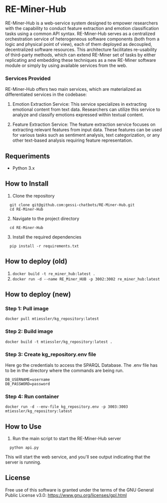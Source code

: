# RE-Miner-Hub

RE-Miner-Hub is a web-service system designed to empower researchers with the capability to conduct feature extraction and emotion classification tasks using a common API syntax. RE-Miner-Hub serves as a centralized orchestration service of heterogeneous software components (both from a logic and physical point of view), each of them deployed as decoupled, decentralized software resources. This architecture facilitates re-usability of third-party methods, which can extend RE-Miner set of tasks by either replicating and embedding these techniques as a new RE-Miner software module or simply by using available services from the web.

### Services Provided
RE-Miner-Hub offers two main services, which are materialized as differentiated services in the codebase:

1. Emotion Extraction Service: This service specializes in extracting emotional content from text data. Researchers can utilize this service to analyze and classify emotions expressed within textual content.

2. Feature Extraction Service: The feature extraction service focuses on extracting relevant features from input data. These features can be used for various tasks such as sentiment analysis, text categorization, or any other text-based analysis requiring feature representation.

## Requeriments

  - Python 3.x

## How to Install

1.  Clone the repository
```console
  git clone git@github.com:gessi-chatbots/RE-Miner-Hub.git
  cd RE-Miner-Hub
```
2. Navigate to the project directory
```console
  cd RE-Miner-Hub
```
3. Install the required dependencies
```console
  pip install -r requirements.txt
```

## How to deploy (old)
1. 
    `docker build -t re_miner_hub:latest .`
2. 
    `docker run -d --name RE_Miner_HUB -p 3002:3002 re_miner_hub:latest`

## How to deploy (new)

### Step 1: Pull image
`docker pull mtiessler/kg_repository:latest`
### Step 2: Build image
`docker build -t mtiessler/kg_repository:latest .`
### Step 3: Create kg_repository.env file
Here go the credentials to access the SPARQL Database. 
The .env file has to be in the directory where the commands are being run. 

```
DB_USERNAME=username
DB_PASSWORD=password 
```

### Step 4: Run container
`docker run -d --env-file kg_repository.env -p 3003:3003 mtiessler/kg_repository:latest`

## How to Use

1. Run the main script to start the RE-Miner-Hub server
```console
  python api.py
```
This will start the web service, and you'll see output indicating that the server is running.

## License

Free use of this software is granted under the terms of the GNU General Public License v3.0: https://www.gnu.org/licenses/gpl.html
